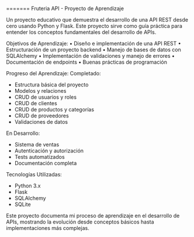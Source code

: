 =======
Fruteria API - Proyecto de Aprendizaje

Un proyecto educativo que demuestra el desarrollo de una API REST desde cero usando Python y Flask.
Este proyecto sirve como guía práctica para entender los conceptos fundamentales del desarrollo de APIs.

Objetivos de Aprendizaje:
• Diseño e implementación de una API REST
• Estructuración de un proyecto backend
• Manejo de bases de datos con SQLAlchemy
• Implementación de validaciones y manejo de errores
• Documentación de endpoints
• Buenas prácticas de programación

Progreso del Aprendizaje:
Completado:
- Estructura básica del proyecto
- Modelos y relaciones
- CRUD de usuarios y roles
- CRUD de clientes
- CRUD de productos y categorías
- CRUD de proveedores
- Validaciones de datos

En Desarrollo:
- Sistema de ventas
- Autenticación y autorización
- Tests automatizados
- Documentación completa

Tecnologías Utilizadas:
- Python 3.x
- Flask
- SQLAlchemy
- SQLite

Este proyecto documenta mi proceso de aprendizaje en el desarrollo de APIs,
mostrando la evolución desde conceptos básicos hasta implementaciones más complejas.
